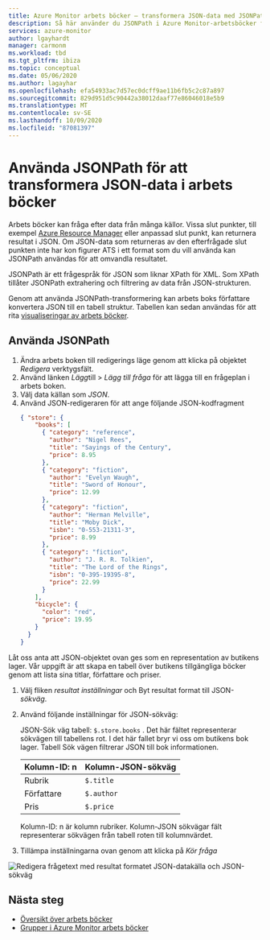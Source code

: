 ```yaml
---
title: Azure Monitor arbets böcker – transformera JSON-data med JSONPath
description: Så här använder du JSONPath i Azure Monitor-arbetsböcker för att transformera resultatet av JSON-data som returneras av en efterfrågad slut punkt till det format som du vill använda.
services: azure-monitor
author: lgayhardt
manager: carmonm
ms.workload: tbd
ms.tgt_pltfrm: ibiza
ms.topic: conceptual
ms.date: 05/06/2020
ms.author: lagayhar
ms.openlocfilehash: efa54933ac7d57ec0dcff9ae11b6fb5c2c87a897
ms.sourcegitcommit: 829d951d5c90442a38012daaf77e86046018e5b9
ms.translationtype: MT
ms.contentlocale: sv-SE
ms.lasthandoff: 10/09/2020
ms.locfileid: "87081397"
---
```

# <a name="how-to-use-jsonpath-to-transform-json-data-in-workbooks"></a>Använda JSONPath för att transformera JSON-data i arbets böcker

Arbets böcker kan fråga efter data från många källor. Vissa slut punkter, till exempel [Azure Resource Manager](../../azure-resource-manager/management/overview.md) eller anpassad slut punkt, kan returnera resultat i JSON. Om JSON-data som returneras av den efterfrågade slut punkten inte har kon figurer ATS i ett format som du vill använda kan JSONPath användas för att omvandla resultatet.

JSONPath är ett frågespråk för JSON som liknar XPath för XML. Som XPath tillåter JSONPath extrahering och filtrering av data från JSON-strukturen.

Genom att använda JSONPath-transformering kan arbets boks författare konvertera JSON till en tabell struktur. Tabellen kan sedan användas för att rita [visualiseringar av arbets böcker](workbooks-visualizations.md).

## <a name="using-jsonpath"></a>Använda JSONPath

1. Ändra arbets boken till redigerings läge genom att klicka på objektet *Redigera* verktygsfält.
2. Använd länken *Lägg*till  >  *Lägg till fråga* för att lägga till en frågeplan i arbets boken.
3. Välj data källan som *JSON*.
4. Använd JSON-redigeraren för att ange följande JSON-kodfragment
    ```json
    { "store": {
        "books": [ 
          { "category": "reference",
            "author": "Nigel Rees",
            "title": "Sayings of the Century",
            "price": 8.95
          },
          { "category": "fiction",
            "author": "Evelyn Waugh",
            "title": "Sword of Honour",
            "price": 12.99
          },
          { "category": "fiction",
            "author": "Herman Melville",
            "title": "Moby Dick",
            "isbn": "0-553-21311-3",
            "price": 8.99
          },
          { "category": "fiction",
            "author": "J. R. R. Tolkien",
            "title": "The Lord of the Rings",
            "isbn": "0-395-19395-8",
            "price": 22.99
          }
        ],
        "bicycle": {
          "color": "red",
          "price": 19.95
        }
      }
    }
    ```  

Låt oss anta att JSON-objektet ovan ges som en representation av butikens lager. Vår uppgift är att skapa en tabell över butikens tillgängliga böcker genom att lista sina titlar, författare och priser.

1. Välj fliken *resultat inställningar* och Byt resultat format till JSON- *sökväg*.
2. Använd följande inställningar för JSON-sökväg:

    JSON-Sök väg tabell: `$.store.books` . Det här fältet representerar sökvägen till tabellens rot. I det här fallet bryr vi oss om butikens bok lager. Tabell Sök vägen filtrerar JSON till bok informationen.

   | Kolumn-ID: n | Kolumn-JSON-sökväg |
   |:-----------|:-----------------|
   | Rubrik      | `$.title`        |
   | Författare     | `$.author`       |
   | Pris      | `$.price`        |

    Kolumn-ID: n är kolumn rubriker. Kolumn-JSON sökvägar fält representerar sökvägen från tabell roten till kolumnvärdet.

1. Tillämpa inställningarna ovan genom att klicka på *Kör fråga*

![ Redigera frågetext med resultat formatet JSON-datakälla och JSON-sökväg](./media/workbooks-jsonpath/query-jsonpath.png)

## <a name="next-steps"></a>Nästa steg
- [Översikt över arbets böcker](workbooks-overview.md)
- [Grupper i Azure Monitor arbets böcker](workbooks-groups.md)
